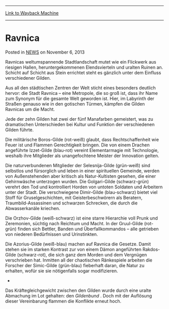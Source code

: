
---
[Link to Wayback Machine](https://web.archive.org/web/20211016145037/https://magic.wizards.com/en/articles/archive/ravnica-2013-11-05-0)

[_metadata_:description]:- "Ravnicas weltumspannende Stadtlandschaft mutet wie ein Flickwerk aus riesigen Hallen, heruntergekommenen Elendsvierteln und uralten Ruinen an. Schicht auf Schicht aus Stein errichtet steht es gänzlich unter dem Einfluss verschiedener Gilden. Aus all den städtischen Zentren der Welt sticht eines besonders deutlich hervor: die Stadt Ravnica – eine Metropole, die so groß ist,"
[_metadata_:generator]:- "Drupal 7 (http://drupal.org)"
[_metadata_:node]:- "116296"
[_metadata_:path_date]:- "2013-11-05"
[_metadata_:publish_date]:- "2013-11-06"
[_metadata_:source]:- "div-main-content"
[_metadata_:title]:- "Ravnica"
[_metadata_:wayback_capture_timestamp]:- "2021-10-16 14:50:37"
[_metadata_:wayback_raw_url]:- "https://web.archive.org/web/20211016145037id_/https://magic.wizards.com/en/articles/archive/ravnica-2013-11-05-0"
[_metadata_:wayback_url]:- "https://magic.wizards.com/en/articles/archive/ravnica-2013-11-05-0"
---


Ravnica
=======



 Posted in [NEWS](/en/articles)
 on November 6, 2013 










Ravnicas weltumspannende Stadtlandschaft mutet wie ein Flickwerk aus riesigen Hallen, heruntergekommenen Elendsvierteln und uralten Ruinen an. Schicht auf Schicht aus Stein errichtet steht es gänzlich unter dem Einfluss verschiedener Gilden.


Aus all den städtischen Zentren der Welt sticht eines besonders deutlich hervor: die Stadt Ravnica – eine Metropole, die so groß ist, dass ihr Name zum Synonym für die gesamte Welt geworden ist. Hier, im Labyrinth der Straßen genauso wie in den gotischen Türmen, kämpfen die Gilden Ravnicas um die Macht.


Jede der zehn Gilden hat zwei der fünf Manafarben gemeistert, was zu dramatischen Unterschieden bei Kultur und Funktion der verschiedenen Gilden führte.


Die militärische Boros-Gilde (rot-weiß) glaubt, dass Rechtschaffenheit wie Feuer ist und Flammen Gerechtigkeit bringen. Die von einem Drachen angeführte Izzet-Gilde (blau-rot) vereint Elementarmagie mit Technologie, weshalb ihre Mitglieder als unangefochtene Meister der Innovation gelten.


Die naturverbundenen Mitglieder der Selesnija-Gilde (grün-weiß) sind selbstlos und fürsorglich und leben in einer spirituellen Gemeinde, werden von Außenstehenden aber kritisch als Natur-Kultisten gesehen, die einer Gehirnwäsche unterzogen wurden. Die Golgari-Gilde (schwarz-grün) verehrt den Tod und kontrolliert Horden von untoten Soldaten und Arbeitern unter der Stadt. Die verschwiegene Dimir-Gilde (blau-schwarz) bietet viel Stoff für Gruselgeschichten, mit Geisterbeschwörern als Beratern, Traumbild-Assassinen und schwarzen Schrecken, die durch die Abwasserkanäle kriechen.


Die Orzhov-Gilde (weiß-schwarz) ist eine starre Hierarchie voll Prunk und Zeremonien, süchtig nach Reichtum und Macht. In der Gruul-Gilde (rot-grün) finden sich Bettler, Banden und Überfallkommandos – alle getrieben von niederen Bedürfnissen und Urinstinkten.


Die Azorius-Gilde (weiß-blau) machen auf Ravnica die Gesetze. Damit stehen sie im starken Kontrast zur von einem Dämon angeführten Rakdos-Gilde (schwarz-rot), die sich ganz dem Morden und dem Vergnügen verschrieben hat. Inmitten all der chaotischen Ränkespiele arbeiten die Forscher der Simic-Gilde (grün-blau) fieberhaft daran, die Natur zu erhalten, wofür sie sie nötigenfalls sogar modifizieren.


-


Das Kräftegleichgewicht zwischen den Gilden wurde durch eine uralte Abmachung im Lot gehalten: den *Gildenbund* . Doch mit der Auflösung dieser Vereinbarung flammen die Konflikte erneut hoch.







